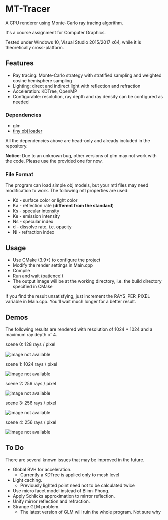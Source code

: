 # MT-Tracer

A CPU renderer using Monte-Carlo ray tracing algorithm.

It's a course assignment for Computer Graphics.

Tested under Windows 10, Visual Studio 2015/2017 x64, while it is theoretically cross-platform.

## Features

* Ray tracing: Monte-Carlo strategy with stratified sampling and weighted cosine hemisphere sampling
* Lighting: direct and indirect light with reflection and refraction
* Acceleration: KDTree, OpenMP
* Configurable: resolution, ray depth and ray density can be configured as needed

### Dependencies

* glm
* [tiny obj loader](https://github.com/syoyo/tinyobjloader)

All the dependencies above are head-only and already included in the repository.

 __Notice__: Due to an unknown bug, other versions of glm may not work with the code. Please use the provided one for now.

### File Format

The program can load simple obj models, but your mtl files may need modification to work. The following mtl properties are used:

* Kd - surface color or light color
* Ka - reflection rate (__different from the standard__)
* Ks - specular intensity
* Ke - emission intensity
* Ns - specular index
* d  - dissolve rate, i.e. opacity
* Ni - refraction index

## Usage

* Use CMake (3.9+) to configure the project
* Modify the render settings in Main.cpp
* Compile
* Run and wait (patience!)
* The output image will be at the working directory, i.e. the build directory specified in CMake

If you find the result unsatisfying, just increment the RAYS_PER_PIXEL variable in Main.cpp. You'll wait much longer for a better result.

## Demos

The following results are rendered with resolution of 1024 * 1024 and a maximum ray depth of 4.

scene 0: 128 rays / pixel

![image not available](samples/house_128.png)

scene 1: 1024 rays / pixel

![image not available](samples/scene1_1024.png)

scene 2: 256 rays / pixel

![image not available](samples/scene2_256.png)

scene 3: 256 rays / pixel

![image not available](samples/scene3_256.png)

scene 4: 256 rays / pixel

![image not available](samples/scene4_256.png)

## To Do

There are several known issues that may be improved in the future.

* Global BVH for acceleration.
  * Currently a KDTree is applied only to mesh level
* Light caching.
  * Previously lighted point need not to be calculated twice
* Use micro facet model instead of Blinn-Phong.
* Apply Schlicks approximation to mirror reflection.
* Unify mirror reflection and refraction.
* Strange GLM problem.
  * The latest version of GLM will ruin the whole program. Not sure why
